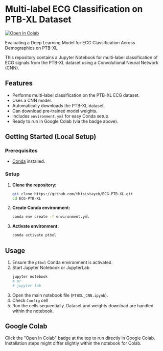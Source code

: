 # Multi-label ECG Classification on PTB-XL Dataset


[![Open In Colab](https://colab.research.google.com/assets/colab-badge.svg)](https://colab.research.google.com/github/thisisTayeb/ECG-PTB-XL/blob/main/PTBXL-CNN.ipynb.ipynb>)

Evaluating a Deep Learning Model for ECG Classification Across Demographics on PTB-XL


This repository contains a Jupyter Notebook for multi-label classification of ECG signals from the PTB-XL dataset using a Convolutional Neural Network (CNN).

## Features

* Performs multi-label classification on the PTB-XL ECG dataset.
* Uses a CNN model.
* Automatically downloads the PTB-XL dataset.
* Can download pre-trained model weights.
* Includes `environment.yml` for easy Conda setup.
* Ready to run in Google Colab (via the badge above).

## Getting Started (Local Setup)

### Prerequisites

* [Conda](https://docs.conda.io/en/latest/miniconda.html) installed.

### Setup

1.  **Clone the repository:**
    ```bash
    git clone https://github.com/thisistayeb/ECG-PTB-XL.git
    cd ECG-PTB-XL
    ```
   
2.  **Create Conda environment:**
    ```bash
    conda env create -f environment.yml
    ```

3.  **Activate environment:**
    ```bash
    conda activate ptbxl
    ```

## Usage

1.  Ensure the `ptbxl` Conda environment is activated.
2.  Start Jupyter Notebook or JupyterLab:
    ```bash
    jupyter notebook
    # or
    # jupyter lab
    ```
3. Open the main notebook file (`PTBXL_CNN.ipynb`).
4. Check `Config` cell
5. Run the cells sequentially. Dataset and weights download are handled within the notebook.

## Google Colab

Click the "Open In Colab" badge at the top to run directly in Google Colab. Installation steps might differ slightly within the notebook for Colab.